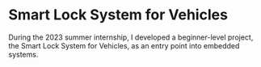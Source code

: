 # Smart Lock System for Vehicles
 During the 2023 summer internship, I developed a beginner-level project, the Smart Lock System for Vehicles, as an entry point into embedded systems.
